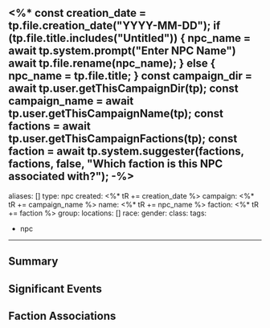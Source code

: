 <%*
	const creation_date = tp.file.creation_date("YYYY-MM-DD");
	if (tp.file.title.includes("Untitled")) {
		npc_name = await tp.system.prompt("Enter NPC Name")
		await tp.file.rename(npc_name);
	} else {
		npc_name = tp.file.title;
	}
	const campaign_dir = await tp.user.getThisCampaignDir(tp);
	const campaign_name = await tp.user.getThisCampaignName(tp);
	const factions = await tp.user.getThisCampaignFactions(tp);
	const faction = await tp.system.suggester(factions, factions, false, "Which faction is this NPC associated with?");
-%>
---
aliases: []
type: npc
created: <%* tR += creation_date %>
campaign: <%* tR += campaign_name %>
name: <%* tR += npc_name %>
faction: <%* tR += faction %>
group:
locations: []
race:
gender:
class:
tags:
 - npc
---
## Summary

## Significant Events

## Faction Associations
